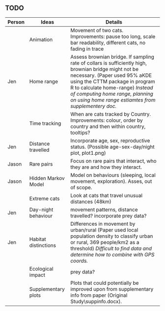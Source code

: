 ## TODO

| Person | Ideas                | Details                                                                                                                                                                                                                                                                                                |
| ------ | -------------------- | ------------------------------------------------------------------------------------------------------------------------------------------------------------------------------------------------------------------------------------------------------------------------------------------------------ |
|        | Animation            | Movement of two cats. Improvements: pause too long, scale bar readability, different cats, no fading in trace                                                                                                                                                                                          |
| Jen    | Home range           | Assess brownian bridge. If sampling rate of collars is sufficiently high, brownian bridge might not be necessary. (Paper used 95% aKDE using the CTTM package in program R to calculate home-range) *Instead of computing  home range, planning on using home range estiamtes from supplementery doc.* |
|        | Time tracking        | When are cats tracked by Country. Improvements: colour, order by country and then within country, tooltips?                                                                                                                                                                                            |
| Jen    | Distance travelled   | Incorporate age, sex, reproductive status. (Possible age-sex-day/night plot, plot1.png)                                                                                                                                                                                                                |
|   Jason     | Rare pairs           | Focus on rare pairs that interact, who they are and how they interact.                                                                                                                                                                                                                                 |
|   Jason     | Hidden Markov Model  | Model on behaviours (sleeping, local movement, exploration). Asses, out of scope.                                                                                                                                                                                                                      |
|        | Extreme cats         | Look at cats that travel unusual distances (48km)                                                                                                                                                                                                                                                      |
| Jen    | Day-night behaviour  | movement patterns, distance travelled? incorporate prey data?                                                                                                                                                                                                                                          |
| Jen    | Habitat distinctions | Differences in movement by urban/rural (Paper used local population density to classify urban or rural, 369 people/km2 as a threshold) *Difficult to find data and determine how to combine with GPS coords.*                                                                                          |
|        | Ecological impact    | prey data?                                                                                                                                                                                                                                                                                             |
|        | Supplementary plots  | Plots that could potentially be improved upon from supplementary info from paper (Original Study\suppinfo.docx).                                                                                                                                                                                       |
